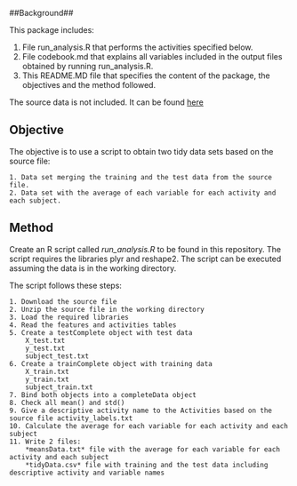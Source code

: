 ##Background##

This package includes:

1. File run_analysis.R that performs the activities specified below.
2. File codebook.md that explains all variables included in the output files obtained by running run_analysis.R.
3. This README.MD file that specifies the content of the package, the objectives and the method followed.

The source data is not included. It can be found [here][1] 

## Objective ##

The objective is to use a script to obtain two tidy data sets based on the source file:
    
    1. Data set merging the training and the test data from the source file.
    2. Data set with the average of each variable for each activity and each subject.

## Method ##

Create an R script called *run_analysis.R* to be found in this repository.
The script requires the libraries plyr and reshape2.
The script can be executed assuming the data is in the working directory.

The script follows these steps:
    
    1. Download the source file
    2. Unzip the source file in the working directory
    3. Load the required libraries
    4. Read the features and activities tables
    5. Create a testComplete object with test data
        X_test.txt
        y_test.txt
        subject_test.txt
    6. Create a trainComplete object with training data
        X_train.txt
        y_train.txt
        subject_train.txt
    7. Bind both objects into a completeData object
    8. Check all mean() and std()
    9. Give a descriptive activity name to the Activities based on the source file activity_labels.txt
    10. Calculate the average for each variable for each activity and each subject
    11. Write 2 files:
        *meansData.txt* file with the average for each variable for each activity and each subject
        *tidyData.csv* file with training and the test data including descriptive activity and variable names

[1]: https://d396qusza40orc.cloudfront.net/getdata%2Fprojectfiles%2FUCI%20HAR%20Dataset.zip "Data"